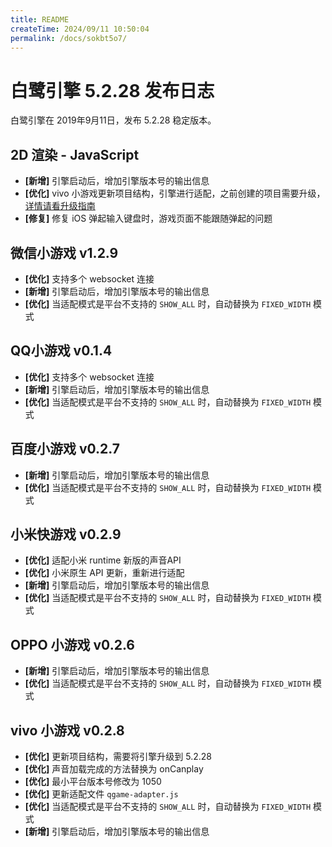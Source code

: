 ```yaml
---
title: README
createTime: 2024/09/11 10:50:04
permalink: /docs/sokbt5o7/
---
```

# 白鹭引擎 5.2.28 发布日志
白鹭引擎在 2019年9月11日，发布 5.2.28 稳定版本。

## 2D 渲染 - JavaScript 
- **[新增]** 引擎启动后，增加引擎版本号的输出信息
- **[优化]** vivo 小游戏更新项目结构，引擎进行适配，之前创建的项目需要升级，[详情请看升级指南](http://developer.egret.com/cn/github/egret-docs/Engine2D/minigamevivo/getStart/index.html#%E5%8D%87%E7%BA%A7%E6%8C%87%E5%8D%97)
- **[修复]** 修复 iOS 弹起输入键盘时，游戏页面不能跟随弹起的问题




## 微信小游戏 v1.2.9
- **[优化]** 支持多个 websocket 连接
- **[新增]** 引擎启动后，增加引擎版本号的输出信息
- **[优化]** 当适配模式是平台不支持的 `SHOW_ALL` 时，自动替换为 `FIXED_WIDTH` 模式

## QQ小游戏 v0.1.4
- **[优化]** 支持多个 websocket 连接
- **[新增]** 引擎启动后，增加引擎版本号的输出信息
- **[优化]** 当适配模式是平台不支持的 `SHOW_ALL` 时，自动替换为 `FIXED_WIDTH` 模式

## 百度小游戏 v0.2.7
- **[新增]** 引擎启动后，增加引擎版本号的输出信息
- **[优化]** 当适配模式是平台不支持的 `SHOW_ALL` 时，自动替换为 `FIXED_WIDTH` 模式

## 小米快游戏 v0.2.9
- **[优化]** 适配小米 runtime 新版的声音API
- **[优化]** 小米原生 API 更新，重新进行适配
- **[新增]** 引擎启动后，增加引擎版本号的输出信息
- **[优化]** 当适配模式是平台不支持的 `SHOW_ALL` 时，自动替换为 `FIXED_WIDTH` 模式

## OPPO 小游戏 v0.2.6
- **[新增]** 引擎启动后，增加引擎版本号的输出信息
- **[优化]** 当适配模式是平台不支持的 `SHOW_ALL` 时，自动替换为 `FIXED_WIDTH` 模式

## vivo 小游戏 v0.2.8
- **[优化]** 更新项目结构，需要将引擎升级到 5.2.28
- **[优化]** 声音加载完成的方法替换为 onCanplay
- **[优化]** 最小平台版本号修改为 1050
- **[优化]** 更新适配文件 `qgame-adapter.js`
- **[优化]** 当适配模式是平台不支持的 `SHOW_ALL` 时，自动替换为 `FIXED_WIDTH` 模式
- **[新增]** 引擎启动后，增加引擎版本号的输出信息
